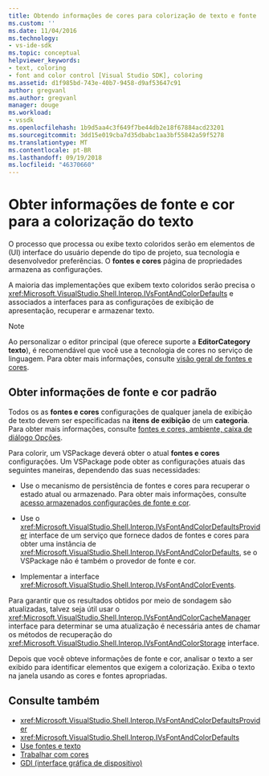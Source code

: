 ```yaml
---
title: Obtendo informações de cores para colorização de texto e fonte | Microsoft Docs
ms.custom: ''
ms.date: 11/04/2016
ms.technology:
- vs-ide-sdk
ms.topic: conceptual
helpviewer_keywords:
- text, coloring
- font and color control [Visual Studio SDK], coloring
ms.assetid: d1f985bd-743e-40b7-9458-d9af53647c91
author: gregvanl
ms.author: gregvanl
manager: douge
ms.workload:
- vssdk
ms.openlocfilehash: 1b9d5aa4c3f649f7be44db2e18f67884acd23201
ms.sourcegitcommit: 3dd15e019cba7d35dbabc1aa3bf55842a59f5278
ms.translationtype: MT
ms.contentlocale: pt-BR
ms.lasthandoff: 09/19/2018
ms.locfileid: "46370660"
---
```

# <a name="get-font-and-color-information-for-text-colorization"></a>Obter informações de fonte e cor para a colorização do texto
O processo que processa ou exibe texto coloridos serão em elementos de (UI) interface do usuário depende do tipo de projeto, sua tecnologia e desenvolvedor preferências. O **fontes e cores** página de propriedades armazena as configurações.

 A maioria das implementações que exibem texto coloridos serão precisa o <xref:Microsoft.VisualStudio.Shell.Interop.IVsFontAndColorDefaults> e associados a interfaces para as configurações de exibição de apresentação, recuperar e armazenar texto.

> [!NOTE]
>  Ao personalizar o editor principal (que oferece suporte a **EditorCategory texto**), é recomendável que você use a tecnologia de cores no serviço de linguagem. Para obter mais informações, consulte [visão geral de fontes e cores](../extensibility/font-and-color-overview.md).

## <a name="get-default-font-and-color-information"></a>Obter informações de fonte e cor padrão
 Todos os as **fontes e cores** configurações de qualquer janela de exibição de texto devem ser especificadas na **itens de exibição** de um **categoria**. Para obter mais informações, consulte [fontes e cores, ambiente, caixa de diálogo Opções](../ide/reference/fonts-and-colors-environment-options-dialog-box.md).

Para colorir, um VSPackage deverá obter o atual **fontes e cores** configurações. Um VSPackage pode obter as configurações atuais das seguintes maneiras, dependendo das suas necessidades:

-   Use o mecanismo de persistência de fontes e cores para recuperar o estado atual ou armazenado. Para obter mais informações, consulte [acesso armazenados configurações de fonte e cor](../extensibility/accessing-stored-font-and-color-settings.md).

-   Use o <xref:Microsoft.VisualStudio.Shell.Interop.IVsFontAndColorDefaultsProvider> interface de um serviço que fornece dados de fontes e cores para obter uma instância de <xref:Microsoft.VisualStudio.Shell.Interop.IVsFontAndColorDefaults>, se o VSPackage não é também o provedor de fonte e cor.

-   Implementar a interface <xref:Microsoft.VisualStudio.Shell.Interop.IVsFontAndColorEvents>.

Para garantir que os resultados obtidos por meio de sondagem são atualizadas, talvez seja útil usar o <xref:Microsoft.VisualStudio.Shell.Interop.IVsFontAndColorCacheManager> interface para determinar se uma atualização é necessária antes de chamar os métodos de recuperação do <xref:Microsoft.VisualStudio.Shell.Interop.IVsFontAndColorStorage> interface.

Depois que você obteve informações de fonte e cor, analisar o texto a ser exibido para identificar elementos que exigem a colorização. Exiba o texto na janela usando as cores e fontes apropriadas.

## <a name="see-also"></a>Consulte também

- <xref:Microsoft.VisualStudio.Shell.Interop.IVsFontAndColorDefaultsProvider>
- <xref:Microsoft.VisualStudio.Shell.Interop.IVsFontAndColorDefaults>
- [Use fontes e texto](/dotnet/framework/winforms/advanced/using-fonts-and-text)
- [Trabalhar com cores](/cpp/windows/working-with-color-image-editor-for-icons)
- [GDI (interface gráfica de dispositivo)](https://msdn.microsoft.com/library/7e1d4540-bb2e-4257-8eee-eee376acba83)